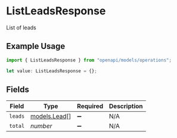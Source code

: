 # ListLeadsResponse

List of leads

## Example Usage

```typescript
import { ListLeadsResponse } from "openapi/models/operations";

let value: ListLeadsResponse = {};
```

## Fields

| Field                                 | Type                                  | Required                              | Description                           |
| ------------------------------------- | ------------------------------------- | ------------------------------------- | ------------------------------------- |
| `leads`                               | [models.Lead](../../models/lead.md)[] | :heavy_minus_sign:                    | N/A                                   |
| `total`                               | *number*                              | :heavy_minus_sign:                    | N/A                                   |